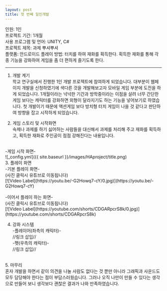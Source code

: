```yaml
---
layout: post
title: 첫 번째 일인개발
---
```


인원: 1인 <br>
프로젝트 기간: 1개월 <br>
사용 프로그램 및 언어: UNITY, C# <br>
프로젝트 제목: 과제 뿌셔뿌셔 <br>
플랫폼: 안드로이드
플레이 방법: 터치를 하여 재화를 획득한다. 획득한 재화를 통해 각종 기능을 강화하여 게임을 좀 더 편하게 즐기도록 한다. <br>


---


1. 개발 계기<br>
 학교 연구실에서 진행한 1인 개발 프로젝트에 참여하게 되었습니다. 대부분이 웹페이지 개발을 신청하였기에 색다른 것을 개발해보고자 
 모바일 게임 부분에 도전을 하게 되었습니다. 1개월이라는 넉넉한 기간과 방학중이라는 이점을 살려 너무 간단한 게임 보다는 캐릭터를 강화하면
 외형이 달라지기도 하는 기능을 넣어보기로 하였습니다. 첫 개발이기 때문에 액션게임 보다 방치형 터치 게임이 나을 것 같다고 판단하여 방향을
 잡고 시작하게 되었습니다. <br>
 

2. 게임 스토리 및 시작화면<br>
숙제나 과제를 하기 싫어하는 사람들을 대신해서 과제를 처리해 주고 재화를 획득하고, 획득한 재화로 주인공이 점점 강해진다는 내용입니다.
<br>
-게임 시작 화면- <br>
![_config.yml]({{ site.baseurl }}/images/HAproject/title.png)


<br>
3. 플레이 화면<br>
-기본 플레이 화면-<br>
(사진 클릭시 유튜브로 이동됩니다)<br>
[![Video Label](https://youtu.be/-G2Howq7-cY/0.jpg)](https://youtu.be/-G2Howq7-cY)<br><br>
-이어서 플레이 하는 화면-<br>
(사진 클릭시 유튜브로 이동됩니다)<br>
[![Video Label](https://youtube.com/shorts/CDGARpcrS8k/0.jpg)](https://youtube.com/shorts/CDGARpcrS8k)<br>


4. 강화 시스템<br>
-플레이어(좌측의 캐릭터)-<br>
//링크 삽입//<br>
-펫(우측의 캐릭터)-<br>
//링크 삽입//<br>


<br>
5. 마무리<br>
혼자 개발을 하면서 같이 의견을 나눌 사람도 없다는 것 뿐만 아니라 그래픽과 사운드도 모두 담당해야 한다는 점이 부담스러웠습니다. 그러나 오직 나만이 만들 수 있다는 생각으로 만들어 보니 생각보다 괜찮은 결과가 나와 만족하였습니다. 

